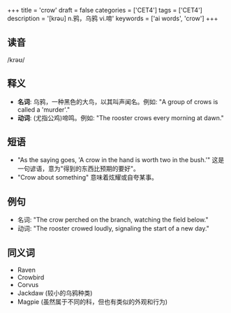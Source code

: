 +++
title = 'crow'
draft = false
categories = ['CET4']
tags = ['CET4']
description = '[krəu] n.鸦，乌鸦 vi.啼'
keywords = ['ai words', 'crow']
+++

## 读音
/krəʊ/

## 释义
- **名词**: 乌鸦，一种黑色的大鸟，以其叫声闻名。例如: "A group of crows is called a 'murder'."
- **动词**: (尤指公鸡)啼鸣。例如: "The rooster crows every morning at dawn."

## 短语
- "As the saying goes, 'A crow in the hand is worth two in the bush.'" 这是一句谚语，意为"得到的东西比预期的要好"。
- "Crow about something" 意味着炫耀或自夸某事。

## 例句
- 名词: "The crow perched on the branch, watching the field below."
- 动词: "The rooster crowed loudly, signaling the start of a new day."

## 同义词
- Raven
- Crowbird
- Corvus
- Jackdaw (较小的乌鸦种类)
- Magpie (虽然属于不同的科，但也有类似的外观和行为)
